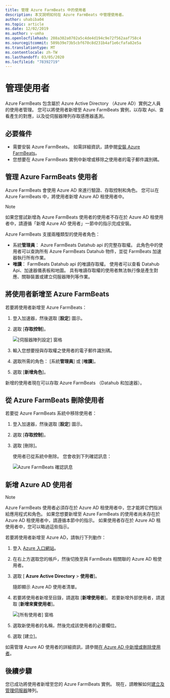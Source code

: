 ```yaml
---
title: 管理 Azure FarmBeats 中的使用者
description: 本文說明如何在 Azure FarmBeats 中管理使用者。
author: uhabiba04
ms.topic: article
ms.date: 12/02/2019
ms.author: v-umha
ms.openlocfilehash: 208a302a0702a5c4de4d194c9e72f562aaf758c4
ms.sourcegitcommit: 509b39e73b5cbf670c8d231b4af1e6cfafa82e5a
ms.translationtype: MT
ms.contentlocale: zh-TW
ms.lasthandoff: 03/05/2020
ms.locfileid: "78392719"
---
```

# <a name="manage-users"></a>管理使用者

Azure FarmBeats 包含屬於 Azure Active Directory （Azure AD）實例之人員的使用者管理。 您可以將使用者新增至 Azure FarmBeats 實例，以存取 Api、查看產生的對應，以及從伺服器陣列存取感應器遙測。

## <a name="prerequisites"></a>必要條件

- 需要安裝 Azure FarmBeats。 如需詳細資訊，請參閱[安裝 Azure FarmBeats](install-azure-farmbeats.md)。
- 您想要在 Azure FarmBeats 實例中新增或移除之使用者的電子郵件識別碼。

## <a name="manage-azure-farmbeats-users"></a>管理 Azure FarmBeats 使用者

Azure FarmBeats 會使用 Azure AD 來進行驗證、存取控制和角色。 您可以在 Azure FarmBeats 中，將使用者新增 Azure AD 租使用者中。

> [!NOTE]
> 如果您嘗試新增為 Azure FarmBeats 使用者的使用者不存在於 Azure AD 租使用者中，請遵循「新增 Azure AD 使用者」一節中的指示完成安裝。

Azure FarmBeats 支援兩種類型的使用者角色：

 - 系統**管理員**： Azure FarmBeats Datahub api 的完整存取權。 此角色中的使用者可以查詢所有 Azure FarmBeats Datahub 物件，並從 FarmBeats 加速器執行所有作業。
 - **唯讀**： FarmBeats Datahub api 的唯讀存取權。 使用者可以查看 Datahub Api、加速器儀表板和地圖。 具有唯讀存取權的使用者無法執行像是產生對應、關聯裝置或建立伺服器陣列等作業。

## <a name="add-users-to-azure-farmbeats"></a>將使用者新增至 Azure FarmBeats

若要將使用者新增至 Azure FarmBeats：

1. 登入加速器，然後選取 [**設定**] 圖示。
2. 選取 [**存取控制**]。

    ![[伺服器陣列設定] 窗格](./media/create-farms-in-azure-farmbeats/settings-users-1.png)

3. 輸入您想要授與存取權之使用者的電子郵件識別碼。
4. 選取所需的角色： [系統**管理員**] 或 [**唯讀**]。
5. 選取 [**新增角色**]。

新增的使用者現在可以存取 Azure FarmBeats （Datahub 和加速器）。

## <a name="delete-users-from-azure-farmbeats"></a>從 Azure FarmBeats 刪除使用者

若要從 Azure FarmBeats 系統中移除使用者：

1. 登入加速器，然後選取 [**設定**] 圖示。
2. 選取 [**存取控制**]。
3. 選取 [刪除]。

   使用者已從系統中刪除。 您會收到下列確認訊息：

   ![Azure FarmBeats 確認訊息](./media/create-farms-in-azure-farmbeats/manage-users-2.png)

## <a name="add-azure-ad-users"></a>新增 Azure AD 使用者

> [!NOTE]
> Azure FarmBeats 使用者必須存在於 Azure AD 租使用者中，您才能將它們指派給應用程式和角色。 如果您想要新增至 Azure FarmBeats 的使用者尚未存在於 Azure AD 租使用者中，請遵循本節中的指示。 如果使用者存在於 Azure AD 租使用者中，您可以略過這些指示。

若要將使用者新增至 Azure AD，請執行下列動作：

1. 登入 [Azure 入口網站](https://portal.azure.com/)。
2. 在右上方選取您的帳戶，然後切換至與 FarmBeats 相關聯的 Azure AD 租使用者。
3. 選取 [ **Azure Active Directory** > **使用者**]。

    隨即顯示 Azure AD 使用者清單。

4. 若要將使用者新增至目錄，請選取 [**新增使用者**]。 若要新增外部使用者，請選取 [**新增來賓使用者**]。

    ![[所有使用者] 窗格](./media/create-farms-in-azure-farmbeats/manage-users-3.png)

5. 選取新使用者的名稱，然後完成該使用者的必要欄位。
6. 選取 [建立]。

如需管理 Azure AD 使用者的詳細資訊，請參閱[在 Azure AD 中新增或刪除使用者](https://docs.microsoft.com/azure/active-directory/fundamentals/add-users-azure-active-directory/)。

## <a name="next-steps"></a>後續步驟

您已成功將使用者新增至您的 Azure FarmBeats 實例。 現在，請瞭解如何[建立及管理伺服器](manage-farms-in-azure-farmbeats.md#create-farms)陣列。
